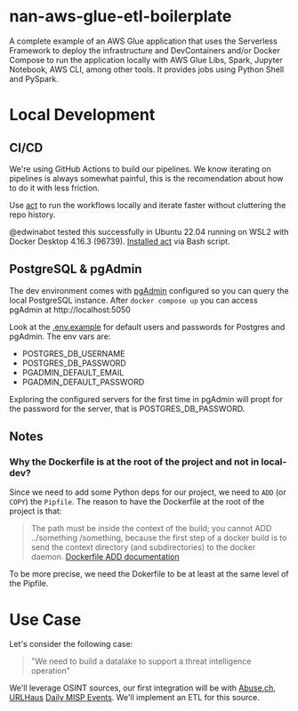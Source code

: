 # nan-aws-glue-etl-boilerplate

A complete example of an AWS Glue application that uses the Serverless Framework to deploy the infrastructure and DevContainers and/or Docker Compose to run the application locally with AWS Glue Libs, Spark, Jupyter Notebook, AWS CLI, among other tools. It provides jobs using Python Shell and PySpark.

# Local Development

## CI/CD

We're using GitHub Actions to build our pipelines. We know iterating on pipelines is always somewhat painful,
this is the recomendation about how to do it with less friction.

Use [act](https://github.com/nektos/act) to run the workflows locally and iterate faster without cluttering
the repo history.

@edwinabot tested this successfully in Ubuntu 22.04 running on WSL2 with Docker Desktop 4.16.3 (96739).
[Installed act](https://github.com/nektos/act#bash-script) via Bash script.

## PostgreSQL & pgAdmin

The dev environment comes with [pgAdmin](https://www.pgadmin.org/) configured so you can query the local PostgreSQL instance. After `docker compose up` you can access pgAdmin at http://localhost:5050

Look at the [.env.example](local-dev/.env.example) for default users and passwords for Postgres and pgAdmin. The env vars are:

* POSTGRES_DB_USERNAME
* POSTGRES_DB_PASSWORD
* PGADMIN_DEFAULT_EMAIL
* PGADMIN_DEFAULT_PASSWORD

Exploring the configured servers for the first time in pgAdmin will propt for the password for the server, that is POSTGRES_DB_PASSWORD.
## Notes

### Why the Dockerfile is at the root of the project and not in local-dev?

Since we need to add some Python deps for our project, we need to `ADD` (or `COPY`) the `Pipfile`. The reason  to have the Dockerfile at the root of the project is that:

> The <src> path must be inside the context of the build; you cannot ADD ../something /something, because the first step of a docker build is to send the context directory (and subdirectories) to the docker daemon. [Dockerfile ADD documentation](https://docs.docker.com/engine/reference/builder/#add)

To be more precise, we need the Dokerfile to be at least at the same level of the Pipfile.

# Use Case

Let's consider the following case:

> "We need to build a datalake to support a threat intelligence operation"

We'll leverage OSINT sources, our first integration will be with [Abuse.ch](https://abuse.ch/),
[URLHaus](https://urlhaus.abuse.ch/api/) [Daily MISP Events](https://urlhaus.abuse.ch/downloads/misp/).
We'll implement an ETL for this source.
